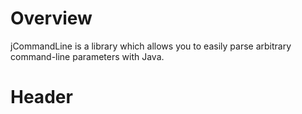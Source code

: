# Overview

jCommandLine is a library which allows you to easily parse arbitrary command-line parameters with Java.

Header
======
